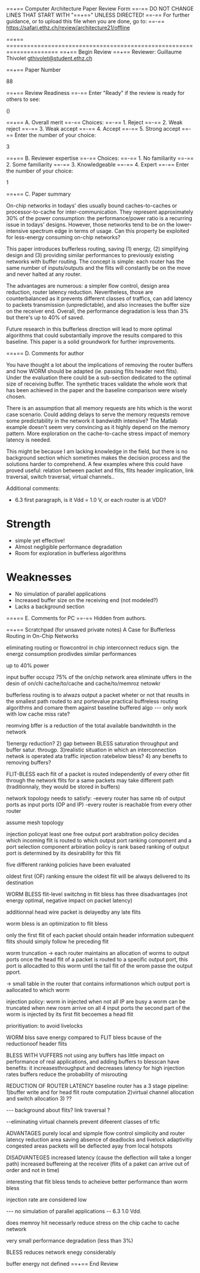 ==+== Computer Architecture Paper Review Form
==-== DO NOT CHANGE LINES THAT START WITH "==+==" UNLESS DIRECTED!
==-== For further guidance, or to upload this file when you are done, go to:
==-== https://safari.ethz.ch/review/architecture21/offline

==+== =====================================================================
==+== Begin Review
==+== Reviewer: Guillaume Thivolet <gthivolet@student.ethz.ch>

==+== Paper Number

88

==+== Review Readiness
==-== Enter "Ready" if the review is ready for others to see:

()

==+== A. Overall merit
==-== Choices:
==-==    1. Reject
==-==    2. Weak reject
==-==    3. Weak accept
==-==    4. Accept
==-==    5. Strong accept
==-== Enter the number of your choice:

3

==+== B. Reviewer expertise
==-== Choices:
==-==    1. No familiarity
==-==    2. Some familiarity
==-==    3. Knowledgeable
==-==    4. Expert
==-== Enter the number of your choice:

1

==+== C. Paper summary

On-chip networks in todays' dies usually bound caches-to-caches or processor-to-cache for inter-communication. They represent approximately 30% of the power consumption: the performance/power ratio is a recurring issue in todays' designs. However, those networks tend to be on the lower-intensive spectrum edge in terms of usage. Can this property be exploited for less-energy consuming on-chip networks?

This paper introduces bufferless routing, saving (1) energy, (2) simplifying design and (3) providing similar performances to previously existing networks with buffer routing. The concept is simple: each router has the same number of inputs/outputs and the flits will constantly be on the move and never halted at any router.

The advantages are numerous: a simpler flow control, design area reduction, router latency reduction. Nevertheless, those are counterbalanced as it prevents different classes of traffics, can add latency to packets transmission (unpredictable), and also increases the buffer size on the receiver end. Overall, the performance degradation is less than 3% but there's up to 40% of saved. 

Future research in this bufferless direction will lead to more optimal algorithms that could substantially improve the results compared to this baseline. This paper is a solid groundwork for further improvements.

==+== D. Comments for author

You have thought a lot about the implications of removing the router buffers and how WORM should be adapted (ie. passing flits header next flits). Under the evaluation there could be a sub-section dedicated to the optimal size of receiving buffer. The synthetic traces validate the whole work that has been achieved in the paper and the baseline comparison were wisely chosen.

There is an assumption that all memory requests are hits which is the worst case scenario. Could adding delays to serve the memory requests remove some predictability in the network  it bandwidth intensive? The Matlab example doesn't seem very convincing as it highly depend on the memory pattern. More exploration on the cache-to-cache stress impact of memory latency is needed.

This might be because I am lacking knowledge in the field, but there is no background section which sometimes makes the decision process and the solutions harder to comprehend. A few examples where this could have proved useful: relation between packet and flits, flits header implication, link traversal, switch traversal, virtual channels..

Additional comments:

- 6.3 first paragraph, is it Vdd = 1.0 V, or each router is at VDD?

# Strength

- simple yet effective!
- Almost negligible performance degradation
- Room for exploration in bufferless algorithms

# Weaknesses

- No simulation of parallel applications
- Increased buffer size on the receiving end (not modeled?)
- Lacks a background section

==+== E. Comments for PC
==-== Hidden from authors.

==+== Scratchpad (for unsaved private notes)
A Case for Bufferless Routing in On-Chip Networks

eliminating routing or flowcontrol in chip interconnect
reducs sign. the energz consumption
prodivdes similar performances

up to 40% power

input buffer occupz 75% of the on/chip network area
eliminate uffers in the desin of on/chi cache/to/cache and cache/to/memroz netowkr

bufferless routing is to alwazs output a packet wheter or not that reuslts in the smallest path
routed to anz portevalue practical buffreless routing algorithms and comare them against baseline buffered algo
--- only work with low cache miss rate?

reomving bffer is a reduction of the total available bandwitdhth in the network

1)energy reduction?
2) gap between BLESS saturation throughput and buffer satur. througp.
3)realistic situation in which an interconnection netwok is operated ata traffic injection ratebelow bless?
4) any benefts to removing buffers?

FLIT-BLESS
each flit of a packet is routed independently of every other flit through the network
flits for a same packets may take different path (traditionnaly, they would be stored in buffers)

network topology needs to satisfy: 
-eevery router has same nb of output ports as input ports (OP and IP)
-every router is reachable from every other router

assume mesh topology

injection policyat least one free output port
arabitration policy decides which incoming flit is routed to which output port
ranking component and a port selection component
arbiration policy is rank based
ranking of output port  is determined by its desirability for this flit

five different ranking policies have been evaluated

oldest first (OF) ranking ensure the oldest flit will be always delivered to its destination

WORM BLESS
flit-level switchng in flit bless has three disadvantages (not energy optimal, negative impact on packet latency)

additionnal head wire
packet is delayedby any late flits

worm bless is an optimization to flit bless 

only the first flit of each packet should ontain header information
subequent flits should simply follow he preceding flit

worm truncation
-> each router maintains an allocation of worms to output ports
once the head flit of a packet is routed to a specific output port, this port is allocadted to this worm until the tail flit of the wrom passe the output pport.

-> small table in the router that contains informationon which output port is aallocated to which worm

injection policy: worm in injected when not all IP are busy
a worm can be truncated when new rosm arrive on all 4 input ports
the second part of the worm is injected by its first flit becoemes a head flit

prioritiyation: to avoid livelocks

WORM blss save energy compared to FLIT bless bcause of the reductionoof header flits

BLESS WITH VUFFERS
not using any buffers has little impact on performance of real applications, and adding buffers to blesscan have benefits: it increasesthroughput and decreases latency for high injection rates
buffers reduce the probability of misrouting

REDUCTION OF ROUTER LATENCY
baseline router has a 3 stage pipeline: 1)buffer write and for head flit route computation
2)virtual channel allocation and switch allocation
3) ??

--- background about flits? link traversal ?


--eliminating virtual channels prevent difeerent classes of trfic 


ADVANTAGES
purely local and sipmple flow control
simplicity and router latency reduction
area saving
absence of deadlocks and livelock
adaptivitiy
congested areas packets will be deflected ayay from local hotspots

DISADVANTEGES
increased latency (cause the deflection will take a longer path)
increased buffereing at the receiver (flits of a paket  can arrive out of order and not in time)

interesting that flit bless tends to acheieve better performance than worm bless

injection rate are considered low

--- no simulation of parallel applications
-- 6.3 1.0 Vdd. 

does memroy hit necessarly reduce stress on the chip cache to cache network

very small performance degradation (less than 3%)

BLESS reduces network enegy considerably

buffer energy not defined
==+== End Review
